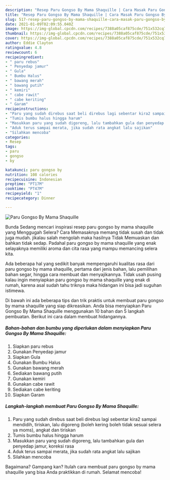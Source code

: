 ```yaml
---
description: "Resep Paru Gongso By Mama Shaquille | Cara Masak Paru Gongso By Mama Shaquille Yang Bisa Manjain Lidah"
title: "Resep Paru Gongso By Mama Shaquille | Cara Masak Paru Gongso By Mama Shaquille Yang Bisa Manjain Lidah"
slug: 517-resep-paru-gongso-by-mama-shaquille-cara-masak-paru-gongso-by-mama-shaquille-yang-bisa-manjain-lidah
date: 2021-01-09T02:09:55.040Z
image: https://img-global.cpcdn.com/recipes/7388a05caf875cde/751x532cq70/paru-gongso-by-mama-shaquille-foto-resep-utama.jpg
thumbnail: https://img-global.cpcdn.com/recipes/7388a05caf875cde/751x532cq70/paru-gongso-by-mama-shaquille-foto-resep-utama.jpg
cover: https://img-global.cpcdn.com/recipes/7388a05caf875cde/751x532cq70/paru-gongso-by-mama-shaquille-foto-resep-utama.jpg
author: Eddie Clayton
ratingvalue: 4.8
reviewcount: 6
recipeingredient:
- " paru rebus"
- " Penyedap jamur"
- " Gula"
- " Bumbu Halus"
- " bawang merah"
- " bawang putih"
- " kemiri"
- " cabe rawit"
- " cabe keriting"
- " Garam"
recipeinstructions:
- "Paru yang sudah direbus saat beli direbus lagi sebentar kira2 sampai mendidih, tiriskan, lalu digoreng (boleh kering boleh tidak sesuai selera ya moms), angkat dan tiriskan"
- "Tumis bumbu halus hingga harum"
- "Masukkan paru yang sudah digoreng, lalu tambahkan gula dan penyedap jamur, koreksi rasa"
- "Aduk terus sampai merata, jika sudah rata angkat lalu sajikan"
- "Silahkan mencoba"
categories:
- Resep
tags:
- paru
- gongso
- by

katakunci: paru gongso by 
nutrition: 108 calories
recipecuisine: Indonesian
preptime: "PT17M"
cooktime: "PT47M"
recipeyield: "1"
recipecategory: Dinner

---
```



![Paru Gongso By Mama Shaquille](https://img-global.cpcdn.com/recipes/7388a05caf875cde/751x532cq70/paru-gongso-by-mama-shaquille-foto-resep-utama.jpg)

Bunda Sedang mencari inspirasi resep paru gongso by mama shaquille yang Menggugah Selera? Cara Memasaknya memang tidak susah dan tidak juga mudah. jikalau salah mengolah maka hasilnya Tidak Memuaskan dan bahkan tidak sedap. Padahal paru gongso by mama shaquille yang enak selayaknya memiliki aroma dan cita rasa yang mampu memancing selera kita.

Ada beberapa hal yang sedikit banyak mempengaruhi kualitas rasa dari paru gongso by mama shaquille, pertama dari jenis bahan, lalu pemilihan bahan segar, hingga cara membuat dan menyajikannya. Tidak usah pusing kalau ingin menyiapkan paru gongso by mama shaquille yang enak di rumah, karena asal sudah tahu triknya maka hidangan ini bisa jadi suguhan istimewa.




Di bawah ini ada beberapa tips dan trik praktis untuk membuat paru gongso by mama shaquille yang siap dikreasikan. Anda bisa menyiapkan Paru Gongso By Mama Shaquille menggunakan 10 bahan dan 5 langkah pembuatan. Berikut ini cara dalam membuat hidangannya.

<!--inarticleads1-->

##### Bahan-bahan dan bumbu yang diperlukan dalam menyiapkan Paru Gongso By Mama Shaquille:

1. Siapkan  paru rebus
1. Gunakan  Penyedap jamur
1. Siapkan  Gula
1. Gunakan  Bumbu Halus
1. Gunakan  bawang merah
1. Sediakan  bawang putih
1. Gunakan  kemiri
1. Gunakan  cabe rawit
1. Sediakan  cabe keriting
1. Siapkan  Garam




<!--inarticleads2-->

##### Langkah-langkah membuat Paru Gongso By Mama Shaquille:

1. Paru yang sudah direbus saat beli direbus lagi sebentar kira2 sampai mendidih, tiriskan, lalu digoreng (boleh kering boleh tidak sesuai selera ya moms), angkat dan tiriskan
1. Tumis bumbu halus hingga harum
1. Masukkan paru yang sudah digoreng, lalu tambahkan gula dan penyedap jamur, koreksi rasa
1. Aduk terus sampai merata, jika sudah rata angkat lalu sajikan
1. Silahkan mencoba




Bagaimana? Gampang kan? Itulah cara membuat paru gongso by mama shaquille yang bisa Anda praktikkan di rumah. Selamat mencoba!
